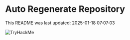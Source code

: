 # Auto Regenerate Repository

This README was last updated: 2025-01-18 07:07:03

 ![TryHackMe](https://tryhackme.com/badge/533634)
